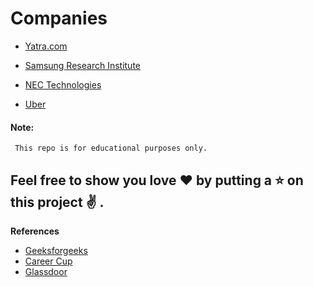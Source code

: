 # Companies
- [Yatra.com](https://github.com/rishabh115/InterviewQuestions/blob/master/Yatra.com/README.md)

- [Samsung Research Institute](https://github.com/rishabh115/InterviewQuestions/blob/master/Samsung/README.md)

- [NEC Technologies](https://github.com/rishabh115/InterviewQuestions/blob/master/NEC%20Technologies/README.md)

- [Uber](https://github.com/rishabh115/InterviewQuestions/blob/master/Uber/README.md)

#### Note:
     This repo is for educational purposes only.
## Feel free to show you love :heart: by putting a :star: on this project :v: .
<b name="ref">References</b>
- [Geeksforgeeks](http://www.geeksforgeeks.org/)
- [Career Cup](https://www.careercup.com/)
- [Glassdoor](https://www.glassdoor.co.in/index.htm)
